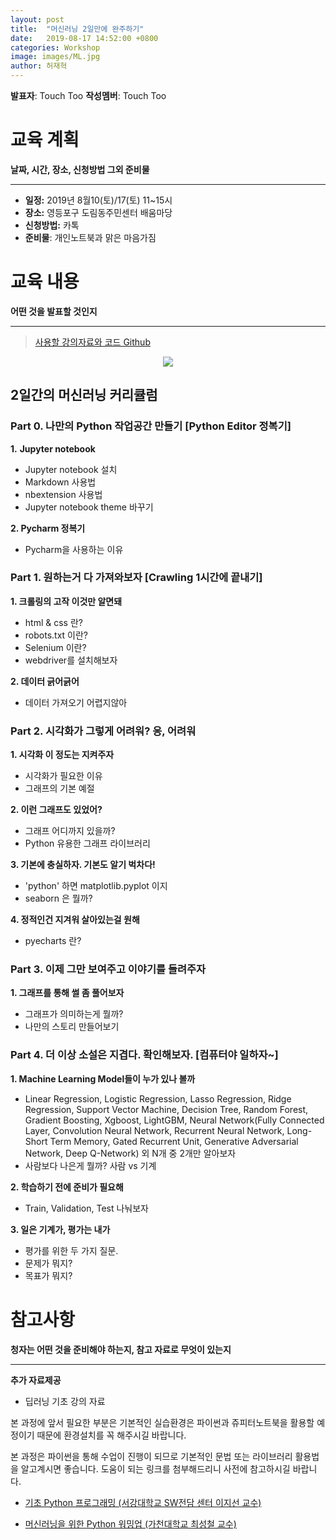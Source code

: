 ```yaml
---
layout: post
title:  "머신러닝 2일만에 완주하기"
date:   2019-08-17 14:52:00 +0800
categories: Workshop
image: images/ML.jpg
author: 허재혁
---
```


**발표자**: Touch Too
**작성멤버**: Touch Too

# 교육 계획

**날짜, 시간, 장소, 신청방법 그외 준비물**

---

- **일정:** 2019년 8월10(토)/17(토) 11~15시
- **장소:** 영등포구 도림동주민센터 배움마당
- **신청방법:** 카톡
- **준비물**: 개인노트북과 맑은 마음가짐

# 교육 내용

**어떤 것을 발표할 것인지**

---

> [사용할 강의자료와 코드 Github](https://github.com/DataNetworkAnalysis/BaseballCrowdPrediction)

<p align="center">
    <img src='http://drive.google.com/uc?export=view&id=1qa0NtupyXmtWCsQMDYDERffEUPzh_jsP'/>
</p>

## 2일간의 머신러닝 커리큘럼

### Part 0. 나만의 Python 작업공간 만들기 [Python Editor 정복기]
**1.** **Jupyter notebook**

- Jupyter notebook 설치
- Markdown 사용법
- nbextension 사용법
- Jupyter notebook theme 바꾸기

**2. Pycharm 정복기**

- Pycharm을 사용하는 이유

### Part 1. 원하는거 다 가져와보자 [Crawling 1시간에 끝내기]
**1. 크롤링의 고작 이것만 알면돼**

- html & css 란?
- robots.txt 이란?
- Selenium 이란?
- webdriver를 설치해보자

**2. 데이터 긁어긁어**

- 데이터 가져오기 어렵지않아

### Part 2. 시각화가 그렇게 어려워? 응, 어려워
**1. 시각화 이 정도는 지켜주자**

- 시각화가 필요한 이유
- 그래프의 기본 예절

**2. 이런 그래프도 있었어?**

- 그래프 어디까지 있을까?
- Python 유용한 그래프 라이브러리

**3. 기본에 충실하자. 기본도 알기 벅차다!**

- 'python' 하면 matplotlib.pyplot 이지
- seaborn 은 뭘까?

**4. 정적인건 지겨워 살아있는걸 원해**

- pyecharts 란?

### Part 3. 이제 그만 보여주고 이야기를 들려주자
**1. 그래프를 통해 썰 좀 풀어보자**

- 그래프가 의미하는게 뭘까?
- 나만의 스토리 만들어보기

### Part 4. 더 이상 소설은 지겹다. 확인해보자. [컴퓨터야 일하자~]
**1. Machine Learning Model들이 누가 있나 볼까**

- Linear Regression, Logistic Regression, Lasso Regression, Ridge Regression, Support Vector Machine, Decision Tree, Random Forest, Gradient Boosting, Xgboost, LightGBM, Neural Network(Fully Connected Layer, Convolution Neural Network, Recurrent Neural Network, Long-Short Term Memory, Gated Recurrent Unit, Generative Adversarial Network, Deep Q-Network) 외 N개 중 2개만 알아보자
- 사람보다 나은게 뭘까? 사람 vs 기계

**2. 학습하기 전에 준비가 필요해**

- Train, Validation, Test 나눠보자

**3. 일은 기계가, 평가는 내가**

- 평가를 위한 두 가지 질문.
- 문제가 뭐지?
- 목표가 뭐지?

# 참고사항

**청자는 어떤 것을 준비해야 하는지, 참고 자료로 무엇이 있는지**

---

**추가 자료제공**

- 딥러닝 기초 강의 자료

본 과정에 앞서 필요한 부분은 기본적인 실습환경은 파이썬과 쥬피터노트북을 활용할 예정이기 때문에 환경설치를 꼭 해주시길 바랍니다. 

본 과정은 파이썬을 통해 수업이 진행이 되므로 기본적인 문법 또는 라이브러리 활용법을 알고계시면 좋습니다. 도움이 되는 링크를 첨부해드리니 사전에 참고하시길 바랍니다.

- [기초 Python 프로그래밍 (서강대학교 SW전담 센터 이지선 교수)](https://m.edwith.org/sogang_python/lectures/7133)

- [머신러닝을 위한 Python 워밍업 (가천대학교 최성철 교수)](https://m.edwith.org/aipython/lectures/14365)